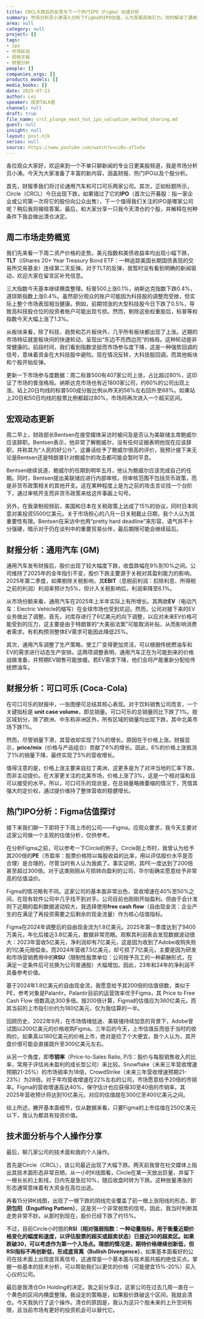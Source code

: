 ```yaml
---
title: CRCL大跌后的反思与下一个热门IPO（Figma）估值分析
summary: 市场分析员小涛深入分析了Figma的IPO估值，认为其极具吸引力。同时解读了通用汽车和可口可乐的财报，并探讨了近期美股市场的板块轮动现象与Circle的技术面走势。
area: null
category: null
project: []
tags:
- ipo
- 市场轮动
- 视频文稿
- 财报分析
people: []
companies_orgs: []
products_models: []
media_books: []
date: 2025-07-23
author: Lei
speaker: 投资TALK君
channel: null
draft: true
file_name: crcl_plunge_next_hot_ipo_valuation_method_sharing.md
guest: null
insight: null
layout: post.njk
series: null
source: https://www.youtube.com/watch?v=cu0u-aflw5w
---
```

各位观众大家好，欢迎来到一个不单只聊新闻的专业日更美股频道，我是市场分析员小涛。今天为大家准备了丰富的新内容，涵盖财报、热门IPO以及个股分析。

首先，财报季我们将讨论通用汽车和可口可乐两家公司。其次，正如标题所示，Circle（CRCL）今日出现下跌，如果错过了它的**IPO**（首次公开募股：指一家企业或公司第一次将它的股份向公众出售），下一个值得我们关注的IPO是哪家公司呢？稍后我将揭晓答案。最后，和大家分享一只我今天清仓的个股，并解释在何种条件下我会做出清仓决定。

## 周二市场走势概览

我们先来看一下周二资产价格的走势。美元指数和美债收益率均出现小幅下跌，**TLT**（iShares 20+ Year Treasury Bond ETF：一种追踪美国长期国债表现的交易所交易基金）连续第二天反弹。对于TLT的反弹，我暂时没有看到明确的新闻驱动，欢迎大家在留言区补充信息。

三大指数今天基本继续横盘整理。标普500上涨0.1%，纳斯达克指数下跌0.4%，道琼斯指数上涨0.4%。虽然部分观众的账户可能因为科技股的调整而受挫，但实际上整个市场表现相当健康。例如，前期领涨的大型科技股今日下跌了0.5%，导致高科技股仓位的投资者账户可能出现亏损。然而，剔除这些权重股后，标普等权指数今天大幅上涨了1.3%。

从板块来看，除了科技、趋势和芯片板块外，几乎所有板块都出现了上涨。近期的市场特征就是板块间的快速轮动，呈现出“东边不亮西边亮”的格局。这种轮动是非常健康的。前段时间，我们看到指数坚挺而市场参与度下降，这是一种强势回调的信号，意味着资金在大科技股中避险。现在情况反转，大科技股回调，而其他板块和个股开始反弹。

更新一下市场参与度数据：周二标普500有407家公司上涨，占比超过80%，这印证了市场的普涨格局。纳斯达克市场也有近1800家公司，约60%的公司出现上涨。站上20日均线的标普500成分股比例从昨天的56%左右回升至68%。如果站上20日和50日均线的股票比例都超过80%，市场将再次进入一个超买区间。

## 宏观动态更新

周二早上，财政部长Bentsen在接受媒体采访时被问及是否认为美联储主席鲍威尔应该辞职。Bentsen表示，他非常了解鲍威尔，没有任何证据表明他现在应该辞职，并称其为“人民的好公仆”。这番话给予了鲍威尔很高的评价，我预计接下来无论是Bentsen还是特朗普针对鲍威尔的攻击都可能会暂时平息。

Bentsen继续说道，鲍威尔的任期到明年五月，他认为鲍威尔应该完成自己的任期。同时，Bentsen提出美联储应进行内部审核，但审核范围不包括货币政策，而是非货币政策相关的其他开支。这在某种程度上是为之前的攻击言论找一个台阶下，通过审核开支而非货币政策来给这件事画上句号。

另外，在我录制视频前，美国和日本在关税政策上达成了15%的协议，同时日本同意对美投资5500亿美元。关于市场担心的八月一日关税截止日期，我个人认为其重要性有限。Bentsen在采访中也用“pretty hard deadline”来形容，语气并不十分强硬，暗示对于仍在谈判中的重要贸易伙伴，最后期限可能会继续延后。

## 财报分析：通用汽车 (GM)

通用汽车发布财报后，股价出现了较大幅度下跌，收盘跌幅在9%到10%之间。公司维持了2025年的全年指引不变，股价下跌主要源于关税对其盈利能力的影响。2025年第二季度，如果剔除关税影响，其**EBIT**（息税前利润：扣除利息、所得税之前的利润）利润率预计为5%，但计入关税影响后，利润率降至6.1%。

从市场份额来看，通用汽车在2025年上半年实际上有所增长。其两款**EV**（电动汽车：Electric Vehicle的缩写）在全球市场也受到欢迎。然而，公司对接下来的EV业务做出了调整。首先，对库存进行了6亿美元的向下调整，以应对未来EV价格可能受到的压力，这主要是由于特朗普的“大美丽法案”可能取消补贴，从而影响消费者需求。有机构预测整体EV需求可能因此降低25%。

其次，通用汽车调整了生产策略，使工厂变得更加灵活，可以根据传统燃油车和EV的需求进行动态生产安排。这两项调整表明，通用汽车正在为可能到来的价格战做准备，并预期EV销售可能放缓。若EV需求下降，他们会将产能重新分配给传统燃油车。

## 财报分析：可口可乐 (Coca-Cola)

在可口可乐的财报中，一张图便可总结其核心表现。对于饮料销售公司而言，一个关键指标是 **unit case volume**，即总销量。可口可乐的总销量同比下跌了1%。按区域划分，除了欧洲、中东和非洲区外，所有区域的销量均出现下跌，其中北美市场下跌1%。

然而，尽管销量下滑，其营收却实现了5%的增长。原因在于价格上涨。财报显示，**price/mix**（价格与产品组合）贡献了6%的增长。因此，6%的价格上涨抵消了1%的销量下降，最终实现了5%的营收增长。

值得注意的是，价格上涨主要来自拉丁美洲，这更多是为了对冲当地的汇率下跌，而非主动提价。在大家更关注的北美市场，价格上涨了3%，这是一个相对温和且可以接受的水平。所以，可口可乐的现状是，在总销量略微萎缩的情况下，凭借其强大的定价权，通过提价维持了整体营收的稳健增长。

## 热门IPO分析：Figma估值探讨

接下来我们聊一下即将于下周上市的公司——Figma。应观众要求，我今天主要对这家公司做一个主观的估值分析，仅供参考。

在分析Figma之前，可以参考一下Circle的例子。Circle刚上市时，我曾认为给予其200倍的**PE**（市盈率：股票价格除以每股收益的比率，用以评估股价水平是否合理）是合理的，尽管当时有人认为我疯了。事实证明，其PE一度达到了200倍甚至超过300倍。对于这类刚刚从亏损转向盈利的公司，华尔街确实愿意给予非常高的估值溢价。

Figma的情况略有不同。这家公司的基本面非常出色，营收增速在40%至50%之间，在现有软件公司中几乎找不到对手。公司目前也刚刚开始盈利。但由于会计准则下近期的盈利数据波动较大，我选择使用**free cash flow**（自由现金流：企业产生的在满足了再投资需要之后剩余的现金流量）作为核心估值指标。

Figma在2024年调整后的自由现金流为1.8亿美元。2025年第一季度达到了9400万美元，年化后接近3.8亿美元，数据非常亮眼。观察其利润表会发现数据波动很大：2023年营收5亿美元，净利润却有7亿美元，这是因为收到了Adobe收购失败的1亿美元赔偿金。而2024年营收7.5亿美元，却亏损了7亿美元，主要是因为研发和市场营销费用中的**RSU**（限制性股票单位：公司授予员工的一种薪酬形式，在满足一定条件后可兑换为公司普通股）大幅增加。因此，23年和24年的净利润不具备参考价值。

基于2024年1.8亿美元的自由现金流，我愿意给予其200倍的估值倍数，类似于PE，参考对象是Palantir。Palantir目前的运营效率优于Figma，其 Price to Free Cash Flow 倍数高达300多倍。按200倍计算，Figma的估值应为360亿美元。而其当前的上市指引价约为180亿美元，仅为我估算的一半。

回顾历史，2022年9月，在市场情绪低迷、美联储持续加息的背景下，Adobe曾试图以200亿美元的价格收购Figma。三年后的今天，上市估值反而低于当时的收购价。如果真以180亿美元的价格上市，绝对是捡了个大便宜。我个人认为，其开盘价很可能会直接跳升至300亿美元左右。

从另一个角度，即**市销率**（Price-to-Sales Ratio, P/S：股价与每股销售收入的比率，常用于评估尚未盈利的成长型公司）来比较。Snowflake（未来三年营收增速预期21-25%）的市场销率为18倍，CrowdStrike（未来三年营收增速预期21-23%）为28倍。对于年均营收增速在22%左右的公司，市场愿意给予20倍的市销率。Figma的营收增速高达40%，保守估计也应获得30至40倍的市销率。其2025年营收预计将达到10亿美元，对应的估值就在300亿至400亿美元之间。

综上所述，撇开基本面细节，仅从数据来看，只要Figma的上市估值在250亿美元以下，我认为都具有投资价值。

## 技术面分析与个人操作分享

最后，聊几家公司的技术面和我的个人操作。

首先是Circle（CRCL），该公司最近出现了大幅下跌。两天前我曾在社交媒体上指出其技术面形态非常丑陋。从一小时K线图看，Circle在某一天放出巨量，并留下一根长长的上影线，日内先是急拉10%，随后收盘时转为下跌。这种放量滞涨的形态通常意味着有大资金在高位出逃。

再看15分钟K线图，出现了一根下跌的阴线完全覆盖了前一根上涨阳线的形态，即**阴包阳（Engulfing Pattern）**，这是另一个非常弱势的信号。因此，我当时判断其走势非常不妙。从那时到现在，股价已经下跌了约15%。

不过，目前Circle小时图的**RSI（相对强弱指数：一种动量指标，用于衡量近期价格变化的幅度和速度，以评估股票的超买或超卖状态）**已接近30的超卖区。如果跌破30，可以考虑作为第一个入场点。理想的情况是，期待价格继续创新低，但RSI指标不再创新低，形成**底背离（Bullish Divergence）**。如果基本面看好的公司在技术面上出现底背离信号，这通常是一个基本面与技术面共振的绝佳买点。掌握一些基本的技术分析，可以帮助我们以更优的价格（可能便宜15%-20%）买入心仪的公司。

最后是我清仓On Holding的决定。我之前分享过，这家公司在过去几周一直在一个黄色的区间内横盘整理。我设定的策略是，如果股价跌破这个区间，我就会清仓。今天我执行了这个操作。清仓的原因是，我认为这只个股未来的上升空间有限，且当前市场有更好的投资机会可以替代它。
